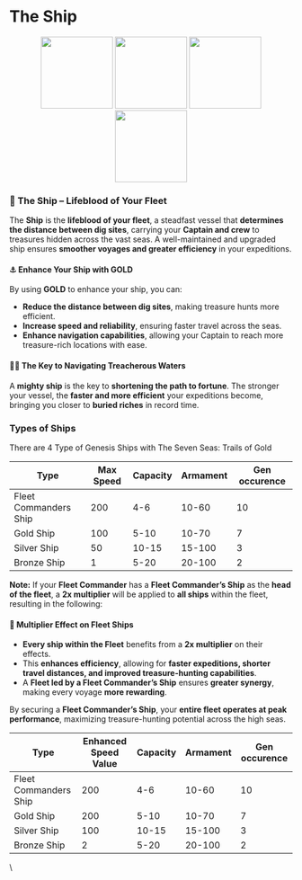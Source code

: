 # The Ship

<div align="center"><img src="img/ship1.png" alt="" height="128" width="128"> <img src="img/ship2.png" alt="" height="128" width="128"> <img src="img/ship3.png" alt="" height="128" width="128"> <img src="img/ship4.png" alt="" height="128" width="128"></div>

### **🚢 The Ship – Lifeblood of Your Fleet**

The **Ship** is the **lifeblood of your fleet**, a steadfast vessel that **determines the distance between dig sites**, carrying your **Captain and crew** to treasures hidden across the vast seas. A well-maintained and upgraded ship ensures **smoother voyages and greater efficiency** in your expeditions.

#### **⚓ Enhance Your Ship with GOLD**

By using **GOLD** to enhance your ship, you can:

* **Reduce the distance between dig sites**, making treasure hunts more efficient.
* **Increase speed and reliability**, ensuring faster travel across the seas.
* **Enhance navigation capabilities**, allowing your Captain to reach more treasure-rich locations with ease.

#### **🏴‍☠️ The Key to Navigating Treacherous Waters**

A **mighty ship** is the key to **shortening the path to fortune**. The stronger your vessel, the **faster and more efficient** your expeditions become, bringing you closer to **buried riches** in record time.



###

### Types of Ships

There are 4 Type of Genesis Ships with The Seven Seas: Trails of Gold

<table><thead><tr><th>Type</th><th>Max Speed</th><th data-hidden>Capacity</th><th data-hidden>Armament</th><th data-hidden>Gen occurence</th></tr></thead><tbody><tr><td>Fleet Commanders Ship</td><td>200</td><td>4-6</td><td>10-60</td><td>10</td></tr><tr><td>Gold Ship</td><td>100</td><td>5-10</td><td>10-70</td><td>7</td></tr><tr><td>Silver Ship</td><td>50</td><td>10-15</td><td>15-100</td><td>3</td></tr><tr><td>Bronze Ship</td><td>1</td><td>5-20</td><td>20-100</td><td>2</td></tr></tbody></table>

**Note:** If your **Fleet Commander** has a **Fleet Commander’s Ship** as the **head of the fleet**, a **2x multiplier** will be applied to **all ships** within the fleet, resulting in the following:

#### **🚢 Multiplier Effect on Fleet Ships**

* **Every ship within the Fleet** benefits from a **2x multiplier** on their effects.
* This **enhances efficiency**, allowing for **faster expeditions, shorter travel distances, and improved treasure-hunting capabilities**.
* A **Fleet led by a Fleet Commander’s Ship** ensures **greater synergy**, making every voyage **more rewarding**.

By securing a **Fleet Commander’s Ship**, your **entire fleet operates at peak performance**, maximizing treasure-hunting potential across the high seas.

<table><thead><tr><th>Type</th><th>Enhanced Speed Value</th><th data-hidden>Capacity</th><th data-hidden>Armament</th><th data-hidden>Gen occurence</th></tr></thead><tbody><tr><td>Fleet Commanders Ship</td><td>200</td><td>4-6</td><td>10-60</td><td>10</td></tr><tr><td>Gold Ship</td><td>200</td><td>5-10</td><td>10-70</td><td>7</td></tr><tr><td>Silver Ship</td><td>100</td><td>10-15</td><td>15-100</td><td>3</td></tr><tr><td>Bronze Ship</td><td>2</td><td>5-20</td><td>20-100</td><td>2</td></tr></tbody></table>

\
